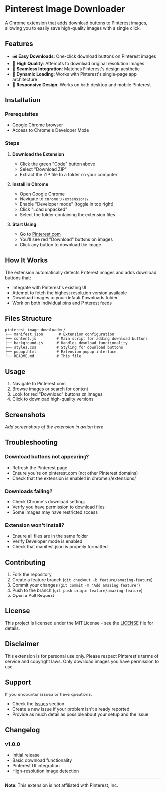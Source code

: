 # Pinterest Image Downloader

A Chrome extension that adds download buttons to Pinterest images, allowing you to easily save high-quality images with a single click.

## Features

- 🖼️ **Easy Downloads**: One-click download buttons on Pinterest images
- 📸 **High Quality**: Attempts to download original resolution images
- 🎨 **Seamless Integration**: Matches Pinterest's design aesthetic
- 🔄 **Dynamic Loading**: Works with Pinterest's single-page app architecture
- 📱 **Responsive Design**: Works on both desktop and mobile Pinterest

## Installation

### Prerequisites
- Google Chrome browser
- Access to Chrome's Developer Mode

### Steps

1. **Download the Extension**
   - Click the green "Code" button above
   - Select "Download ZIP"
   - Extract the ZIP file to a folder on your computer

2. **Install in Chrome**
   - Open Google Chrome
   - Navigate to `chrome://extensions/`
   - Enable "Developer mode" (toggle in top right)
   - Click "Load unpacked"
   - Select the folder containing the extension files

3. **Start Using**
   - Go to [Pinterest.com](https://pinterest.com)
   - You'll see red "Download" buttons on images
   - Click any button to download the image

## How It Works

The extension automatically detects Pinterest images and adds download buttons that:
- Integrate with Pinterest's existing UI
- Attempt to fetch the highest resolution version available
- Download images to your default Downloads folder
- Work on both individual pins and Pinterest feeds

## Files Structure

```
pinterest-image-downloader/
├── manifest.json       # Extension configuration
├── content.js         # Main script for adding download buttons
├── background.js      # Handles download functionality
├── styles.css         # Styling for download buttons
├── popup.html         # Extension popup interface
└── README.md          # This file
```

## Usage

1. Navigate to Pinterest.com
2. Browse images or search for content
3. Look for red "Download" buttons on images
4. Click to download high-quality versions

## Screenshots

*Add screenshots of the extension in action here*

## Troubleshooting

### Download buttons not appearing?
- Refresh the Pinterest page
- Ensure you're on pinterest.com (not other Pinterest domains)
- Check that the extension is enabled in chrome://extensions/

### Downloads failing?
- Check Chrome's download settings
- Verify you have permission to download files
- Some images may have restricted access

### Extension won't install?
- Ensure all files are in the same folder
- Verify Developer mode is enabled
- Check that manifest.json is properly formatted

## Contributing

1. Fork the repository
2. Create a feature branch (`git checkout -b feature/amazing-feature`)
3. Commit your changes (`git commit -m 'Add amazing feature'`)
4. Push to the branch (`git push origin feature/amazing-feature`)
5. Open a Pull Request

## License

This project is licensed under the MIT License - see the [LICENSE](LICENSE) file for details.

## Disclaimer

This extension is for personal use only. Please respect Pinterest's terms of service and copyright laws. Only download images you have permission to use.

## Support

If you encounter issues or have questions:
- Check the [Issues](../../issues) section
- Create a new issue if your problem isn't already reported
- Provide as much detail as possible about your setup and the issue

## Changelog

### v1.0.0
- Initial release
- Basic download functionality
- Pinterest UI integration
- High-resolution image detection

---

**Note**: This extension is not affiliated with Pinterest, Inc.
